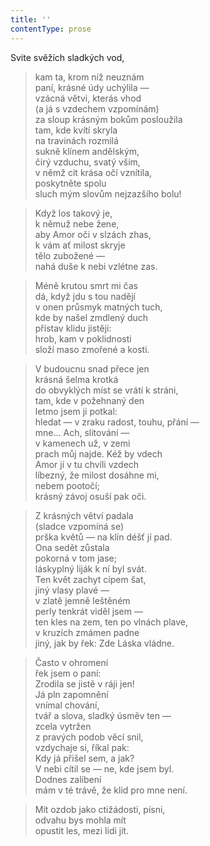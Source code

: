 ```yaml
---
title: ''
contentType: prose
---
```


Svite svěžích sladkých vod,

> kam ta, krom níž neuznám  
> paní, krásné údy uchýlila —  
> vzácná větvi, kterás vhod  
> (a já s vzdechem vzpomínám)  
> za sloup krásným bokům posloužila  
> tam, kde kvítí skryla  
> na travinách rozmilá  
> sukně klínem andělským,  
> čirý vzduchu, svatý vším,  
> v němž cit krása očí vznítila,  
> poskytněte spolu  
> sluch mým slovům nejzazšího bolu!

> Když los takový je,  
> k němuž nebe žene,  
> aby Amor oči v slzách zhas,  
> k vám ať milost skryje  
> tělo zubožené —  
> nahá duše k nebi vzlétne zas.

> Méně krutou smrt mi čas  
> dá, když jdu s tou nadějí  
> v onen průsmyk matných tuch,  
> kde by našel zmdlený duch  
> přístav klidu jistěji:  
> hrob, kam v poklidnosti  
> složí maso zmořené a kosti.

> V budoucnu snad přece jen  
> krásná šelma krotká  
> do obvyklých míst se vrátí k stráni,  
> tam, kde v požehnaný den  
> letmo jsem ji potkal:  
> hledat — v zraku radost, touhu, přání —  
> mne… Ach, slitování —  
> v kamenech už, v zemi  
> prach můj najde. Kéž by vdech  
> Amor jí v tu chvíli vzdech  
> líbezný, že milost dosáhne mi,  
> nebem pootočí;  
> krásný závoj osuší pak oči.

> Z krásných větví padala  
> (sladce vzpomíná se)  
> prška květů — na klín déšť jí pad.  
> Ona sedět zůstala  
> pokorná v tom jase;  
> láskyplný liják k ní byl svát.  
> Ten květ zachyt cípem šat,  
> jiný vlasy plavé —  
> v zlatě jemně leštěném  
> perly tenkrát viděl jsem —  
> ten kles na zem, ten po vlnách plave,  
> v kruzích zmámen padne  
> jiný, jak by řek: Zde Láska vládne.

> Často v ohromení  
> řek jsem o paní:  
> Zrodila se jistě v ráji jen!  
> Já pln zapomnění  
> vnímal chování,  
> tvář a slova, sladký úsměv ten —  
> zcela vytržen  
> z pravých podob věcí snil,  
> vzdychaje si, říkal pak:  
> Kdy já přišel sem, a jak?  
> V nebi cítil se — ne, kde jsem byl.  
> Dodnes zalíbení  
> mám v té trávě, že klid pro mne není.

> Mít ozdob jako ctižádosti, písni,  
> odvahu bys mohla mít  
> opustit les, mezi lidi jít.
